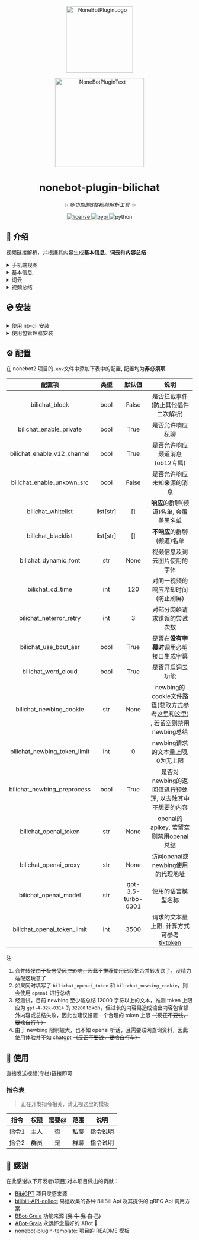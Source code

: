 <div align="center">
  <a href="https://v2.nonebot.dev/store"><img src="docs/nbp_logo.png" width="180" height="180" alt="NoneBotPluginLogo"></a>
  <br>
  <p><img src="docs/NoneBotPlugin.svg" width="240" alt="NoneBotPluginText"></p>
</div>

<div align="center">

# nonebot-plugin-bilichat

_✨ 多功能的B站视频解析工具 ✨_

<a href="./LICENSE">
    <img src="https://img.shields.io/github/license/djkcyl/nonebot-plugin-bilichat.svg" alt="license">
</a>
<a href="https://pypi.python.org/pypi/nonebot-plugin-bilichat">
    <img src="https://img.shields.io/pypi/v/nonebot-plugin-bilichat.svg" alt="pypi">
</a>
<img src="https://img.shields.io/badge/python-3.8+-blue.svg" alt="python">

</div>

## 📖 介绍

视频链接解析，并根据其内容生成**基本信息**、**词云**和**内容总结**

<details>
<summary>手机端视图</summary>

![](docs/mobile.png)
</details>

<details>
<summary>基本信息</summary>

![](docs/basic.png)
</details>

<details>
<summary>词云</summary>

![](docs/wordcloud.png)
</details>

<details>
<summary>视频总结</summary>

```markdown
## 总结
高通第二代骁龙7+的工程机，拥有台积电4nm工艺，CPU规格和骁龙8+一模一样，GPU规格上是新的Adreno 700架构，性能表现出众，能效曲线稍逊于8+，但中低频段能效水平相同，终端机价格如果能做到1500-2000元，竞争力还是很足的。 

## 要点
- 💻 第二代骁龙7+拥有台积电4nm工艺和与骁龙8+一样的CPU规格。
- 🎮 新的Adreno 700架构GPU规格性能强，比上一代7Gen1强了超过一倍。
- 📈 能效曲线稍逊于8+，但中低频段能效水平相同。
- 💰 如果终端机价格做到1500-2000元，竞争力还是很足的。
- 🧪 高通自己也意识到骁龙7系列的竞争力问题，这也使其成了必须要解决的一个问题。
- 🕹️ 7+ Gen2就是8+的CPU，旗舰规格下放，最大的受益者是大型游戏。
```

</details>

## 💿 安装

<details>
<summary>使用 nb-cli 安装</summary>
在 nonebot2 项目的根目录下打开命令行, 输入以下指令即可安装

    nb plugin install nonebot-plugin-bilichat[all]

</details>

<details>
<summary>使用包管理器安装</summary>
在 nonebot2 项目的插件目录下, 打开命令行, 根据你使用的包管理器, 输入相应的安装命令

<details>
<summary>pip</summary>

    pip install nonebot-plugin-bilichat[all]
</details>
<details>
<summary>pdm</summary>

    pdm add nonebot-plugin-bilichat[all]
</details>
<details>
<summary>poetry</summary>

    poetry add nonebot-plugin-bilichat[all]
</details>
<details>
<summary>conda</summary>

    conda install nonebot-plugin-bilichat[all]
</details>

打开 nonebot2 项目根目录下的 `pyproject.toml` 文件, 在 `[tool.nonebot]` 部分追加写入

    plugins = ["nonebot_plugin_bilichat"]

</details>

## ⚙️ 配置

在 nonebot2 项目的`.env`文件中添加下表中的配置, 配置均为**非必须项**

| 配置项 | 类型 | 默认值 | 说明 |
|:-----:|:----:|:----:|:----:|
| bilichat_block               | bool      | False                | 是否拦截事件(防止其他插件二次解析) |
| bilichat_enable_private      | bool      | True                 | 是否允许响应私聊 |
| bilichat_enable_v12_channel  | bool      | True                 | 是否允许响应频道消息(ob12专属) |
| bilichat_enable_unkown_src   | bool      | False                | 是否允许响应未知来源的消息 |
| bilichat_whitelist           | list[str] | []                   | **响应**的群聊(频道)名单, 会覆盖黑名单 |
| bilichat_blacklist           | list[str] | []                   | **不响应**的群聊(频道)名单 |
| bilichat_dynamic_font        | str       | None                 | 视频信息及词云图片使用的字体 |
| bilichat_cd_time             | int       | 120                  | 对同一视频的响应冷却时间(防止刷屏) |
| bilichat_neterror_retry      | int       | 3                    | 对部分网络请求错误的尝试次数 |
| bilichat_use_bcut_asr        | bool      | True                 | 是否在**没有字幕时**调用必剪接口生成字幕 |
| bilichat_word_cloud          | bool      | True                 | 是否开启词云功能 |
| bilichat_newbing_cookie      | str       | None                 | newbing的cookie文件路径(获取方式参考[这里](https://github.com/acheong08/EdgeGPT#getting-authentication-required)和[这里](https://github.com/Harry-Jing/nonebot-plugin-bing-chat#%EF%B8%8F-%E9%85%8D%E7%BD%AE)) , 若留空则禁用newbing总结 |
| bilichat_newbing_token_limit | int       | 0                    | newbing请求的文本量上限, 0为无上限 |
| bilichat_newbing_preprocess  | bool      | True                 | 是否对newbing的返回值进行预处理, 以去除其中不想要的内容 |
| bilichat_openai_token        | str       | None                 | openai的apikey, 若留空则禁用openai总结 |
| bilichat_openai_proxy        | str       | None                 | 访问openai或newbing使用的代理地址 |
| bilichat_openai_model        | str       | gpt-3.5-turbo-0301   | 使用的语言模型名称 |
| bilichat_openai_token_limit  | int       | 3500                 | 请求的文本量上限, 计算方式可参考[tiktoken](https://github.com/openai/tiktoken) |

注:

1. ~~合并转发由于极易受风控影响，因此不推荐使用~~已经把合并转发砍了，没精力适配这玩意了
2. 如果同时填写了 `bilichat_openai_token` 和 `bilichat_newbing_cookie`，则会使用 `openai` 进行总结
3. 经测试，目前 newbing 至少能总结 12000 字符以上的文本，推测 token 上限应为 `gpt-4-32k-0314` 的 `32200` token，但过长的内容易造成输出内容包含额外内容或总结失败，因此也建议设置一个合理的 token 上限 ~~（反正不要钱，要啥自行车）~~
4. 由于 newbing 限制较大，也不如 openai 听话，且需要联网查询资料，因此使用体验并不如 chatgpt ~~（反正不要钱，要啥自行车）~~

## 🎉 使用

直接发送视频(专栏)链接即可

### 指令表

> 正在开发指令相关，请无视这里的模板

| 指令 | 权限 | 需要@ | 范围 | 说明 |
|:-----:|:----:|:----:|:----:|:----:|
| 指令1 | 主人 | 否 | 私聊 | 指令说明 |
| 指令2 | 群员 | 是 | 群聊 | 指令说明 |

## 🙏 感谢

在此感谢以下开发者(项目)对本项目做出的贡献：

- [BibiGPT](https://github.com/JimmyLv/BibiGPT) 项目灵感来源
- [bilibili-API-collect](https://github.com/SocialSisterYi/bilibili-API-collect) 易姐收集的各种 BiliBili Api 及其提供的 gRPC Api 调用方案
- [BBot-Graia](https://github.com/djkcyl/BBot-Graia) 功能来源 ~~(我 牛 我 自 己)~~
- [ABot-Graia](https://github.com/djkcyl/ABot-Graia) 永远怀念最好的 ABot 🙏
- [nonebot-plugin-template](https://github.com/A-kirami/nonebot-plugin-template): 项目的 README 模板
